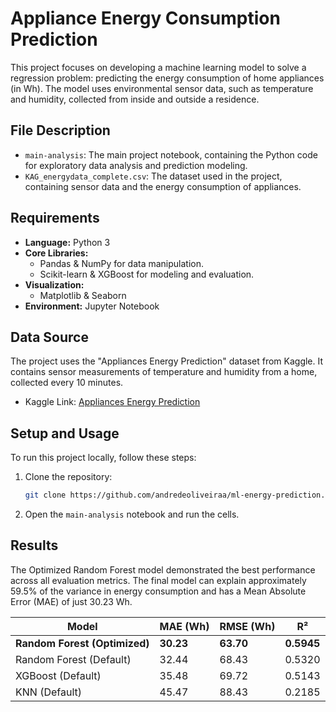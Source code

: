 # Appliance Energy Consumption Prediction

This project focuses on developing a machine learning model to solve a regression problem: predicting the energy consumption of home appliances (in Wh). The model uses environmental sensor data, such as temperature and humidity, collected from inside and outside a residence.

## File Description

- `main-analysis`: The main project notebook, containing the Python code for exploratory data analysis and prediction modeling.
- `KAG_energydata_complete.csv`: The dataset used in the project, containing sensor data and the energy consumption of appliances.

## Requirements

* **Language:** Python 3
* **Core Libraries:**
    * Pandas & NumPy for data manipulation.
    * Scikit-learn & XGBoost for modeling and evaluation.
* **Visualization:**
    * Matplotlib & Seaborn
* **Environment:** Jupyter Notebook

## Data Source

The project uses the "Appliances Energy Prediction" dataset from Kaggle. It contains sensor measurements of temperature and humidity from a home, collected every 10 minutes.

* Kaggle Link: [Appliances Energy Prediction](https://www.kaggle.com/datasets/loveall/appliances-energy-prediction)

## Setup and Usage

To run this project locally, follow these steps:

1.  Clone the repository:
    ```bash
    git clone https://github.com/andredeoliveiraa/ml-energy-prediction.git
    ```
2.  Open the `main-analysis` notebook and run the cells.

## Results

The Optimized Random Forest model demonstrated the best performance across all evaluation metrics. The final model can explain approximately 59.5% of the variance in energy consumption and has a Mean Absolute Error (MAE) of just 30.23 Wh.

| Model                       | MAE (Wh) | RMSE (Wh) | R²     |
| --------------------------- | -------- | --------- | ------ |
| **Random Forest (Optimized)** | **30.23**| **63.70** | **0.5945** |
| Random Forest (Default)     | 32.44    | 68.43     | 0.5320 |
| XGBoost (Default)           | 35.48    | 69.72     | 0.5143 |
| KNN (Default)               | 45.47    | 88.43     | 0.2185 |





